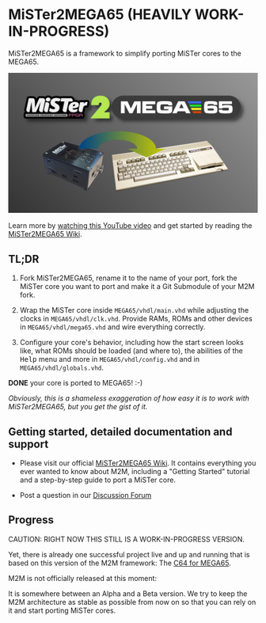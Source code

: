 MiSTer2MEGA65 (HEAVILY WORK-IN-PROGRESS)
========================================

MiSTer2MEGA65 is a framework to simplify porting MiSTer cores to the MEGA65.

![Title Image](doc/wiki/assets/MiSTer2MEGA65-Title.png)

Learn more by
[watching this YouTube video](https://youtu.be/9Ib7z64z9N4)
and get started by reading the
[MiSTer2MEGA65 Wiki](https://github.com/sy2002/MiSTer2MEGA65/wiki).

TL;DR
-----

1. Fork MiSTer2MEGA65, rename it to the name of your port, fork the MiSTer
   core you want to port and make it a Git Submodule of your M2M fork.

2. Wrap the MiSTer core inside `MEGA65/vhdl/main.vhd` while
   adjusting the clocks in `MEGA65/vhdl/clk.vhd`. Provide RAMs, ROMs and other
   devices in `MEGA65/vhdl/mega65.vhd` and wire everything correctly.

3. Configure your core's behavior, including how the start screen looks like,
   what ROMs should be loaded (and where to), the abilities of the
   <kbd>Help</kbd> menu and more in `MEGA65/vhdl/config.vhd` and in
   `MEGA65/vhdl/globals.vhd`.

**DONE** your core is ported to MEGA65! :-)

*Obviously, this is a shameless exaggeration of how easy it is to work with
MiSTer2MEGA65, but you get the gist of it.*

Getting started, detailed documentation and support
---------------------------------------------------

* Please visit our official
  [MiSTer2MEGA65 Wiki](https://github.com/sy2002/MiSTer2MEGA65/wiki). It
  contains everything you ever wanted to know about M2M, including a
  "Getting Started" tutorial and a step-by-step guide to port a MiSTer core.

* Post a question in our
  [Discussion Forum](https://github.com/sy2002/MiSTer2MEGA65/discussions)

Progress
--------

CAUTION: RIGHT NOW THIS STILL IS A WORK-IN-PROGRESS VERSION.

Yet, there is already one successful project live and up and
running that is based on this version of the M2M framework:
The [C64 for MEGA65](https://github.com/MJoergen/C64MEGA65).

M2M is not officially released at this moment:

It is somewhere between an Alpha and a Beta version. We try
to keep the M2M architecture as stable as possible from now
on so that you can rely on it and start porting MiSTer cores.
